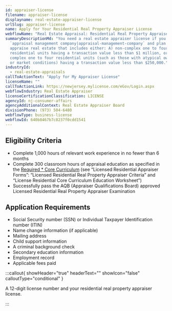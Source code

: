 ```yaml
---
id: appraiser-license
filename: appraiser-license
displayname: real-estate-appraiser-license
urlSlug: appraiser-license
name: Apply for Your Residential Real Property Appraiser License
webflowName: "Real Estate Appraisal: Residential Real Property Appraiser License"
summaryDescriptionMd: "You need a real estate appraiser license if you open an
  `appraisal management company|appraisal-management-company` and plan to
  appraise real estate that includes either: A) non-complex one to four
  residential units having a transaction value less than $1 million, or B)
  complex one to four residential units (such as those with atypical ownership
  or market conditions) having a transaction value less than $250,000."
industryId:
  - real-estate-appraisals
callToActionText: "Apply for My Appraiser License"
licenseName: ""
callToActionLink: https://newjersey.mylicense.com/eGov/Login.aspx
webflowIndustry: Real Estate Appraiser
licenseCertificationClassification: LICENSE
agencyId: nj-consumer-affairs
agencyAdditionalContext: Real Estate Appraiser Board
divisionPhone: (973) 504-6480
webflowType: business-license
webflowId: 640b8467b7c8237f0cdd1541
---
```


## Eligibility Criteria

- Complete 1,000 hours of relevant work experience in no fewer than 6 months
- Complete 300 classroom hours of appraisal education as specified in the [Required \* Core Curriculum](https://www.njconsumeraffairs.gov/rea/Pages/applications.aspx) (see “Licensed Residential Appraiser Forms”: “Licensed Residential Real Property Appraiser Criteria” and “License Residential Core Curriculum Education Worksheet”)
- Successfully pass the AQB (Appraiser Qualifications Board) approved Licensed Residential Real Property Appraiser Examination

## Application Requirements

- Social Security number (SSN) or Individual Taxpayer Identification number (ITIN)
- Name change information (if applicable)
- Mailing address
- Child support information
- A criminal background check
- Secondary education information
- Employment record
- Applicable fees paid

:::callout{ showHeader="true" headerText="" showIcon="false" calloutType="conditional" }

A 12-digit license number and your residential real property appraiser license.

:::
